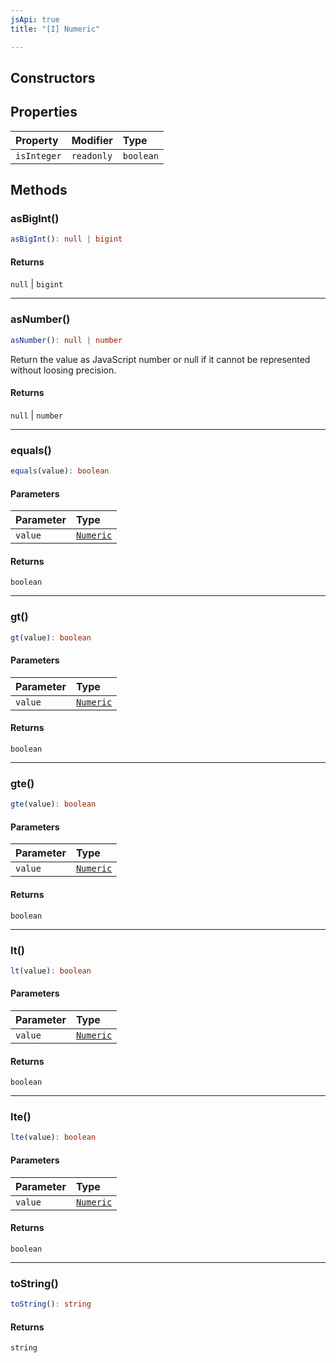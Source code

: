 ```yaml
---
jsApi: true
title: "[I] Numeric"

---
```

## Constructors

## Properties

| Property | Modifier | Type |
| :------ | :------ | :------ |
| `isInteger` | `readonly` | `boolean` |

## Methods

### asBigInt()

```ts
asBigInt(): null | bigint
```

#### Returns

`null` \| `bigint`

***

### asNumber()

```ts
asNumber(): null | number
```

Return the value as JavaScript number or null if it cannot be represented without loosing precision.

#### Returns

`null` \| `number`

***

### equals()

```ts
equals(value): boolean
```

#### Parameters

| Parameter | Type |
| :------ | :------ |
| `value` | [`Numeric`](Numeric.md) |

#### Returns

`boolean`

***

### gt()

```ts
gt(value): boolean
```

#### Parameters

| Parameter | Type |
| :------ | :------ |
| `value` | [`Numeric`](Numeric.md) |

#### Returns

`boolean`

***

### gte()

```ts
gte(value): boolean
```

#### Parameters

| Parameter | Type |
| :------ | :------ |
| `value` | [`Numeric`](Numeric.md) |

#### Returns

`boolean`

***

### lt()

```ts
lt(value): boolean
```

#### Parameters

| Parameter | Type |
| :------ | :------ |
| `value` | [`Numeric`](Numeric.md) |

#### Returns

`boolean`

***

### lte()

```ts
lte(value): boolean
```

#### Parameters

| Parameter | Type |
| :------ | :------ |
| `value` | [`Numeric`](Numeric.md) |

#### Returns

`boolean`

***

### toString()

```ts
toString(): string
```

#### Returns

`string`
